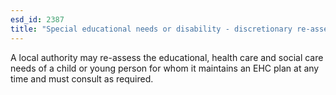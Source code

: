 ```yaml
---
esd_id: 2387
title: "Special educational needs or disability - discretionary re-assessment of EHC plan"
---
```


A local authority may re-assess the educational, health care and social care needs of a child or young person for whom it maintains an EHC plan at any time and must consult as required.

